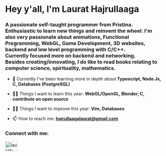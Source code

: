 <h1 align="left">Hey y'all, I'm Laurat Hajrullaaga</h1>
<h3 align="left">A passionate self-taught programmer from Pristina. Enthusiastic to learn new things and reinvent the wheel. I'm also very passionate about animations, Functional Programming, WebGL, Game Development, 3D websites, backend and low level programming with C/C++. </br>
Currently focused more on backend and networking. </br>
Besides creating/innovating, I do like to read books relating to computer science, spirituality, mathematics. </h3>

- 🌱 Currently I've been learning more in depth about **Typescript, Node Js, C, Databases (PostgreSQL)**

- 👨‍💻 Things I want to learn this year: **WebGL/OpenGL, Blender, C, contribute on open source**

- 👨‍💻 Things I want to improve this year: **Vim, Databases**

- 📫 How to reach me: **hajrullaagalaurat@gmail.com**

<h3 align="left">Connect with me:</h3>
<p align="left">
<a href="https://linkedin.com/in/laurat-hajrullaaga-8b286222b/" target="blank"><img align="center" src="https://raw.githubusercontent.com/rahuldkjain/github-profile-readme-generator/master/src/images/icons/Social/linked-in-alt.svg" alt="laurat-hajrullaaga-8b286222b/" height="30" width="40" /></a>
</p>

